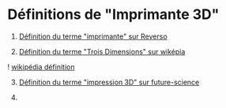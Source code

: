 # Définitions de "Imprimante 3D"

1. [Définition du terme "imprimante" sur Reverso](https://dictionary.reverso.net/french-definition/Imprimante)


2. [Définition du terme "Trois Dimensions" sur wiképia](https://fr.wikipedia.org/wiki/Trois_dimensions)

! [wikipédia définition](/images/2020-05-11.png)


3. [Définition du terme "impression 3D" sur future-science](https://www.futura-sciences.com/tech/definitions/imprimante-3d-impression-3d-15137/)

4. 
